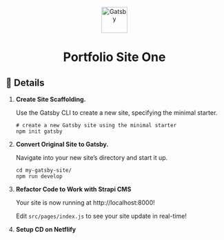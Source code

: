 <p align="center">
  <a href="https://www.gatsbyjs.com/?utm_source=starter&utm_medium=readme&utm_campaign=minimal-starter">
    <img alt="Gatsby" src="https://www.gatsbyjs.com/Gatsby-Monogram.svg" width="60" />
  </a>
</p>
<h1 align="center">
  Portfolio Site One
</h1>

## 🚀 Details

1.  **Create Site Scaffolding.**

    Use the Gatsby CLI to create a new site, specifying the minimal starter.

    ```shell
    # create a new Gatsby site using the minimal starter
    npm init gatsby
    ```

2.  **Convert Original Site to Gatsby.**

    Navigate into your new site’s directory and start it up.

    ```shell
    cd my-gatsby-site/
    npm run develop
    ```

3.  **Refactor Code to Work with Strapi CMS**

    Your site is now running at http://localhost:8000!

    Edit `src/pages/index.js` to see your site update in real-time!

4.  **Setup CD on Netflify**





